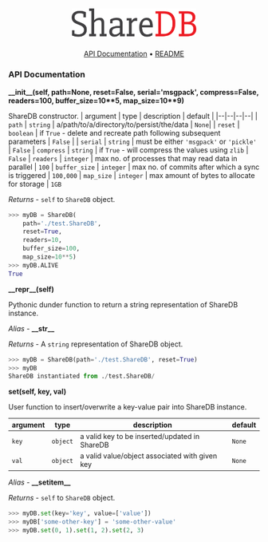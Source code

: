 ﻿<h1 align="center">
	<a href="https://github.com/ayaanhossain/ShareDB/">
		<img src="../logo/logo.svg"  alt="ShareDB" width="250"/>
    </a>
</h1>

<p align="center">
  <a href="#api-documentation">API Documentation</a> •
  <a href="../README.md">README</a>
</p>

### API Documentation
**\_\_init__(self, path=None, reset=False, serial='msgpack', compress=False, readers=100, buffer_size=10\*\*5, map_size=10\*\*9)**

ShareDB constructor.
| argument | type | description | default |
|--|--|--|--|
| `path` | `string` | a/path/to/a/directory/to/persist/the/data |  `None`|
| `reset` | `boolean` | if `True` - delete and recreate path following subsequent parameters | `False` |
| `serial` | `string` | must be either `'msgpack'` or `'pickle'` | `False`
| `compress` | `string` | if `True` - will compress the values using `zlib` | `False`
| `readers` | `integer` | max no. of processes that may read data in parallel | `100`
| `buffer_size` | `integer` | max no. of commits after which a sync is triggered | `100,000`
| `map_size` | `integer` | max amount of bytes to allocate for storage | `1GB`

_Returns_ - `self` to `ShareDB` object.
```python
>>> myDB = ShareDB(
	path='./test.ShareDB',
	reset=True,
	readers=10,
	buffer_size=100,
	map_size=10**5)
>>> myDB.ALIVE
True
```

**\_\_repr__(self)**

Pythonic dunder function to return a string representation of ShareDB instance.

_Alias_ - **\_\_str__**

_Returns_ - A `string` representation of ShareDB object.

```python
>>> myDB = ShareDB(path='./test.ShareDB', reset=True)
>>> myDB
ShareDB instantiated from ./test.ShareDB/
```

**set(self, key, val)**

User function to insert/overwrite a key-value pair into ShareDB instance.

| argument | type | description | default |
|--|--|--|--|
| `key` | `object` | a valid key to be inserted/updated in ShareDB |  `None`|
| `val` | `object` | a valid value/object associated with given key | `None` |

_Alias_ - **\_\_setitem__**

_Returns_ - `self` to `ShareDB` object.

```python
>>> myDB.set(key='key', value=['value'])
>>> myDB['some-other-key'] = 'some-other-value'
>>> myDB.set(0, 1).set(1, 2).set(2, 3)
```
